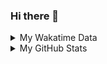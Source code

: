 ### Hi there 👋

<!--
**cdfmlr/cdfmlr** is a ✨ _special_ ✨ repository because its `README.md` (this file) appears on your GitHub profile.

Here are some ideas to get you started:

- 🔭 I’m currently working on ...
- 🌱 I’m currently learning ...
- 👯 I’m looking to collaborate on ...
- 🤔 I’m looking for help with ...
- 💬 Ask me about ...
- 📫 How to reach me: ...
- 😄 Pronouns: ...
- ⚡ Fun fact: ...
-->

<details>

<summary>My Wakatime Data</summary>

<!--START_SECTION:waka-->
![Code Time](http://img.shields.io/badge/Code%20Time-0%20secs-blue)

![Lines of code](https://img.shields.io/badge/From%20Hello%20World%20I%27ve%20Written-653%20Thousand%20lines%20of%20code-blue)

**🐱 My GitHub Data** 

> 🏆 335 Contributions in the Year 2022
 > 
> 📦 469.6 kB Used in GitHub's Storage 
 > 
> 🚫 Not Opted to Hire
 > 
> 📜 52 Public Repositories 
 > 
> 🔑 11 Private Repositories  
 > 
**I'm an Early 🐤** 

```text
🌞 Morning    83 commits     ████░░░░░░░░░░░░░░░░░░░░░   17.55% 
🌆 Daytime    197 commits    ██████████░░░░░░░░░░░░░░░   41.65% 
🌃 Evening    188 commits    ██████████░░░░░░░░░░░░░░░   39.75% 
🌙 Night      5 commits      ░░░░░░░░░░░░░░░░░░░░░░░░░   1.06%

```
📅 **I'm Most Productive on Thursday** 

```text
Monday       63 commits     ███░░░░░░░░░░░░░░░░░░░░░░   13.32% 
Tuesday      52 commits     ██░░░░░░░░░░░░░░░░░░░░░░░   10.99% 
Wednesday    59 commits     ███░░░░░░░░░░░░░░░░░░░░░░   12.47% 
Thursday     82 commits     ████░░░░░░░░░░░░░░░░░░░░░   17.34% 
Friday       82 commits     ████░░░░░░░░░░░░░░░░░░░░░   17.34% 
Saturday     65 commits     ███░░░░░░░░░░░░░░░░░░░░░░   13.74% 
Sunday       70 commits     ███░░░░░░░░░░░░░░░░░░░░░░   14.8%

```


📊 **This Week I Spent My Time On** 

```text
⌚︎ Time Zone: Asia/Shanghai

```

**I Mostly Code in Go** 

```text
Go                       16 repos            ███████░░░░░░░░░░░░░░░░░░   29.63% 
Python                   11 repos            █████░░░░░░░░░░░░░░░░░░░░   20.37% 
Jupyter Notebook         6 repos             ██░░░░░░░░░░░░░░░░░░░░░░░   11.11% 
Java                     4 repos             █░░░░░░░░░░░░░░░░░░░░░░░░   7.41% 
Vue                      4 repos             █░░░░░░░░░░░░░░░░░░░░░░░░   7.41%

```



 Last Updated on 05/09/2022 02:34:33 UTC
<!--END_SECTION:waka-->

</details>

<details>
 
 <summary>My GitHub Stats</summary>

[![CDFMLR's github stats](https://github-readme-stats.vercel.app/api?username=cdfmlr&count_private=true&show_icons=true)](https://github.com/anuraghazra/github-readme-stats)

</details>
